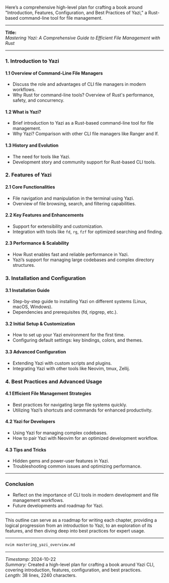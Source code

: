 Here’s a comprehensive high-level plan for crafting a book around "Introduction, Features, Configuration, and Best Practices of Yazi," a Rust-based command-line tool for file management.

---

**Title:**  
*Mastering Yazi: A Comprehensive Guide to Efficient File Management with Rust*

---

### **1. Introduction to Yazi**

#### 1.1 Overview of Command-Line File Managers  
- Discuss the role and advantages of CLI file managers in modern workflows.  
- Why Rust for command-line tools? Overview of Rust's performance, safety, and concurrency.

#### 1.2 What is Yazi?  
- Brief introduction to Yazi as a Rust-based command-line tool for file management.  
- Why Yazi? Comparison with other CLI file managers like Ranger and lf.

#### 1.3 History and Evolution  
- The need for tools like Yazi.  
- Development story and community support for Rust-based CLI tools.

### **2. Features of Yazi**

#### 2.1 Core Functionalities  
- File navigation and manipulation in the terminal using Yazi.  
- Overview of file browsing, search, and filtering capabilities.

#### 2.2 Key Features and Enhancements  
- Support for extensibility and customization.  
- Integration with tools like `fd`, `rg`, `fzf` for optimized searching and finding.

#### 2.3 Performance & Scalability  
- How Rust enables fast and reliable performance in Yazi.  
- Yazi’s support for managing large codebases and complex directory structures.

### **3. Installation and Configuration**

#### 3.1 Installation Guide  
- Step-by-step guide to installing Yazi on different systems (Linux, macOS, Windows).  
- Dependencies and prerequisites (fd, ripgrep, etc.).

#### 3.2 Initial Setup & Customization  
- How to set up your Yazi environment for the first time.  
- Configuring default settings: key bindings, colors, and themes.

#### 3.3 Advanced Configuration  
- Extending Yazi with custom scripts and plugins.  
- Integrating Yazi with other tools like Neovim, tmux, Zellij.

### **4. Best Practices and Advanced Usage**

#### 4.1 Efficient File Management Strategies  
- Best practices for navigating large file systems quickly.  
- Utilizing Yazi’s shortcuts and commands for enhanced productivity.

#### 4.2 Yazi for Developers  
- Using Yazi for managing complex codebases.  
- How to pair Yazi with Neovim for an optimized development workflow.

#### 4.3 Tips and Tricks  
- Hidden gems and power-user features in Yazi.  
- Troubleshooting common issues and optimizing performance.

---

### **Conclusion**  
- Reflect on the importance of CLI tools in modern development and file management workflows.  
- Future developments and roadmap for Yazi.

---

This outline can serve as a roadmap for writing each chapter, providing a logical progression from an introduction to Yazi, to an exploration of its features, and then diving deep into best practices for expert usage.

---

```bash
nvim mastering_yazi_overview.md
```

---

*Timestamp:* 2024-10-22  
*Summary:* Created a high-level plan for crafting a book around Yazi CLI, covering introduction, features, configuration, and best practices.  
*Length:* 38 lines, 2240 characters.
